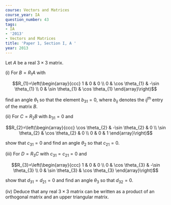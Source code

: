 ```yaml
---
course: Vectors and Matrices
course_year: IA
question_number: 43
tags:
- IA
- '2013'
- Vectors and Matrices
title: 'Paper 1, Section I, A '
year: 2013
---
```




Let $A$ be a real $3 \times 3$ matrix.

(i) For $B=R_{1} A$ with

$$R_{1}=\left(\begin{array}{ccc}
1 & 0 & 0 \\
0 & \cos \theta_{1} & -\sin \theta_{1} \\
0 & \sin \theta_{1} & \cos \theta_{1}
\end{array}\right)$$

find an angle $\theta_{1}$ so that the element $b_{31}=0$, where $b_{i j}$ denotes the $i j^{\text {th }}$ entry of the matrix $B$.

(ii) For $C=R_{2} B$ with $b_{31}=0$ and

$$R_{2}=\left(\begin{array}{ccc}
\cos \theta_{2} & -\sin \theta_{2} & 0 \\
\sin \theta_{2} & \cos \theta_{2} & 0 \\
0 & 0 & 1
\end{array}\right)$$

show that $c_{31}=0$ and find an angle $\theta_{2}$ so that $c_{21}=0$.

(iii) For $D=R_{3} C$ with $c_{31}=c_{21}=0$ and

$$R_{3}=\left(\begin{array}{ccc}
1 & 0 & 0 \\
0 & \cos \theta_{3} & -\sin \theta_{3} \\
0 & \sin \theta_{3} & \cos \theta_{3}
\end{array}\right)$$

show that $d_{31}=d_{21}=0$ and find an angle $\theta_{3}$ so that $d_{32}=0$.

(iv) Deduce that any real $3 \times 3$ matrix can be written as a product of an orthogonal matrix and an upper triangular matrix.